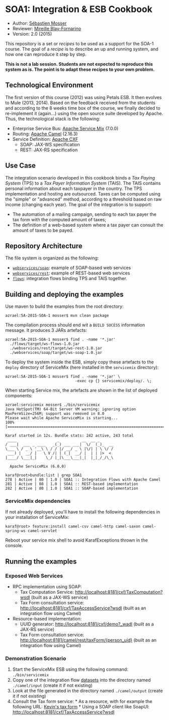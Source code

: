 # SOA1: Integration & ESB Cookbook

  * Author: [Sébastien Mosser](mosser@i3s.unice.fr)
  * Reviewer: [Mireille Blay-Fornarino](blay@i3s.unice.fr)
  * Version: 2.0 (2015)

This repository is a set or _recipes_ to be used as a support for the SOA-1 course. The goal of a _recipe_ is to describe an up and running system, and how one can reproduce it step by step.

**This is not a lab session. Students are not expected to reproduce this system as is. The point is to adapt these recipes to your own problem.**

## Technological Environment

The first version of this course (2012) was using Petals ESB. It then evolves to Mule (2013, 2014). Based on the feedback received from the students and according to the 8 weeks time box of the course, we finally decided to re-implement it (again...) using the open source suite developed by Apache. Thus, the technological stack is the following:

  * Enterprise Service Bus: [Apache Service Mix](http://servicemix.apache.org/) (7.0.0)
  * Routing: [Apache Camel](http://camel.apache.org/) (2.16.3)
  * Service Definition: [Apache CXF](http://cxf.apache.org/)
    * SOAP: JAX-WS specification
    * REST: JAX-RS specification

## Use Case

The integration scenario developed in this cookbook binds a _Tax Paying System_ (TPS) to a _Tax Payer Information System_ (TAIS). The TAIS contains personal information about each taxpayer in the country. The TPS implementation and hosting are outsourced. Taxes can be computed using the "simple" or "advanced" method, according to a threshold based on raw income (changing each year). The goal of the integration is to support:

  * The automation of a mailing campaign, sending to each tax payer the tax form with the computed amount of taxes;
  * The definition of a web-based system where a tax payer can consult the amount of taxes to be payed.

## Repository Architecture

The file system is organized as the following:

  * [`webservices/soap`](https://github.com/polytechnice-si/5A-2015-SOA-1/tree/develop/webservices/soap): example of SOAP-based web services
  * [`webservices/rest`](https://github.com/polytechnice-si/5A-2015-SOA-1/tree/develop/webservices/rest): example of REST-based web services
  * [`flows`](https://github.com/polytechnice-si/5A-2015-SOA-1/tree/develop/flows): integration flows binding TPS and TAIS together.

## Building and deploying the examples

Use maven to build the examples from the root directory:

    azrael:5A-2015-SOA-1 mosser$ mvn clean package

The compilation process should end wit a ``BUILD SUCESS`` information message. It produces 3 JARs artefacts:

    azrael:5A-2015-SOA-1 mosser$ find . -name '*.jar'
      ./flows/target/ws-flows-1.0.jar
      ./webservices/rest/target/ws-rest-1.0.jar
      ./webservices/soap/target/ws-soap-1.0.jar

To deploy the system inside the ESB, simply copy these artefacts to the `deploy`  directory of ServiceMix (here installed in the `servicemix` directory):

    azrael:5A-2015-SOA-1 mosser$ find . -name '*.jar' \
                                   -exec cp {} servicemix/deploy/. \; 
    
When starting Service mix, the artefacts are shown in the list of deployed components:

```
azrael:servicemix mosser$ ./bin/servicemix
Java HotSpot(TM) 64-Bit Server VM warning: ignoring option MaxPermSize=256M; support was removed in 8.0
Please wait while Apache ServiceMix is starting...
100% [========================================================================]

Karaf started in 12s. Bundle stats: 242 active, 243 total
 ____                  _          __  __ _      
/ ___|  ___ _ ____   _(_) ___ ___|  \/  (_)_  __
\___ \ / _ \ '__\ \ / / |/ __/ _ \ |\/| | \ \/ /
 ___) |  __/ |   \ V /| | (_|  __/ |  | | |>  < 
|____/ \___|_|    \_/ |_|\___\___|_|  |_|_/_/\_\

  Apache ServiceMix (6.0.0)

karaf@root>bundle:list | grep SOA1
278 | Active | 80 | 1.0 | SOA1 :: Integration Flows with Apache Camel                            
281 | Active | 80 | 1.0 | SOA1 :: REST-based implementation          
282 | Active | 80 | 1.0 | SOA1 :: SOAP-based implementation          
``` 

### ServiceMix dependencies

If not already deployed, you'll have to install the following dependencies in your installation of ServiceMix:

    karaf@root> feature:install camel-csv camel-http camel-saxon camel-spring-ws camel-servlet
    
Reboot your service mix shell to avoid KarafExceptions thrown in the console.
 
## Running the examples

### Exposed Web Services

  * RPC implementation using SOAP:
    *  Tax Computation Service: [http://localhost:8181/cxf/TaxComputation?wsdl](http://localhost:8181/cxf/TaxComputation?wsdl) (built as a JAX-WS service)
    *  Tax Form consultation service: [http://localhost:8181/cxf/TaxAccessService?wsdl](http://localhost:8181/cxf/TaxAccessService?wsdl) (built as an integration flow using Camel)
  * Resource-based implementation:
    * UUID generator: [http://localhost:8181/cxf/demo?_wadl](http://localhost:8181/cxf/demo?_wadl) (built as a JAX-RS service)
    * Tax Form consultation service: [http://localhost:8181/camel/rest/taxForm/{person_uid}](http://localhost:8181/camel/rest/taxForm/{person_uid}) (built as an integration flow using Camel)

### Demonstration Scenario

  1. Start the ServiceMix ESB using the following command: `./bin/servicemix`
  2. Copy one of the integration flow [datasets](https://github.com/polytechnice-si/5A-2015-SOA-1/tree/develop/flows/datasets) into the directory named `./camel/input` (create it if not existing)
  3. Look at the file generated in the directory named `./camel/output` (create it if not existing)
  4. Consult the Tax form service:
    * As a resource, with for example the following URL: [Kevin's tax form](http://localhost:8181/camel/rest/taxForm/2B4A2849-4D5D-FC55-96AF-F88022CDB64D) 
    * Using a SOAP client like SoapUI: [http://localhost:8181/cxf/TaxAccessService?wsdl](http://localhost:8181/cxf/TaxAccessService?wsdl)

    
